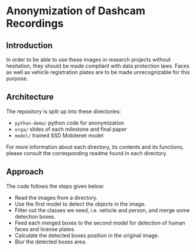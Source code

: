 # Anonymization of Dashcam Recordings

## Introduction
In order to be able to use these images in research projects without hesitation, they should be made compliant with data protection laws. Faces as well as vehicle registration plates are to be made unrecognizable for this purpose.

## Architecture
The repository is split up into these directories:

* `python-demo/` python code for anonymization
* `orga/` slides of each milestone and final paper
* `model/` trained SSD Mobilenet model

For more information about each directory, its contents and its functions, please consult the corresponding readme found in each directory.

## Approach
The code follows the steps given below:
* Read the images from a directory.
* Use the first model to detect the objects in the image.
* Filter out the classes we need, i.e. vehicle and person, and merge some detection boxes.
* Feed each merged boxes to the second model for detection of human faces and license plates.
* Calculate the detected boxes position in the original image.
* Blur the detected boxes area.

